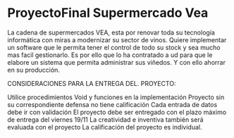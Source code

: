# ProyectoFinal Supermercado Vea

La cadena de supermercados VEA, esta por renovar toda su tecnología informática con miras a modernizar su sector de vinos. Quiere implementar un software que le permita tener el control de todo su stock y sea mucho mas facil gestionarlo. Es por ello que lo ha contratado a ud para que le elabore un sistema que permita administrar sus viñedos. Y con ello ahorrar en su producción.

CONSIDERACIONES PARA LA ENTREGA DEL. PROYECTO:

Utilice procedimientos Void y funciones en la implementación
Proyecto sin su correspondiente defensa no tiene calificación
Cada entrada de datos debe ir con validación El proyecto debe ser entregado con el plazo máximo de entrega del viernes 19/11
La creatividad e inventiva también será evaluada con el proyecto
La calificación del proyecto es individual.
